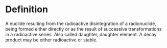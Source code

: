 # Definition

A nuclide resulting from the radioactive disintegration of a
radionuclide, being formed either directly or as the result of
successive transformations in a radioactive series. Also called
daughter, daughter element. A decay product may be either radioactive or
stable.
